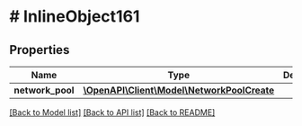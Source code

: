 # # InlineObject161

## Properties

Name | Type | Description | Notes
------------ | ------------- | ------------- | -------------
**network_pool** | [**\OpenAPI\Client\Model\NetworkPoolCreate**](NetworkPoolCreate.md) |  | [optional]

[[Back to Model list]](../../README.md#models) [[Back to API list]](../../README.md#endpoints) [[Back to README]](../../README.md)
